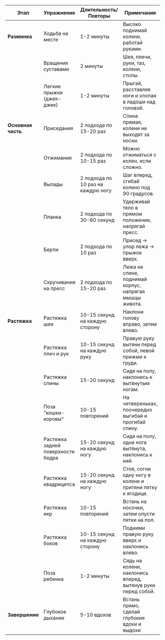 

| **Этап**           | **Упражнение**                    | **Длительность/Повторы**           | **Примечания**                                              |
| ------------------ | --------------------------------- | ---------------------------------- | ----------------------------------------------------------- |
| **Разминка**       | Ходьба на месте                   | 1-2 минуты                         | Высоко поднимай колени, работай руками.                     |
|                    | Вращения суставами                | 2 минуты                           | Шея, плечи, руки, таз, колени, стопы.                       |
|                    | Легкие прыжки (джек-джек)         | 1-2 минуты                         | Прыгай, расставляя ноги и хлопая в ладоши над головой.      |
| **Основная часть** | Приседания                        | 2 подхода по 15-20 раз             | Спина прямая, колени не выходят за носки.                   |
|                    | Отжимания                         | 2 подхода по 10-15 раз             | Можно отжиматься с колен, если сложно.                      |
|                    | Выпады                            | 2 подхода по 10 раз на каждую ногу | Шаг вперед, сгибай колено под 90 градусов.                  |
|                    | Планка                            | 2 подхода по 30-60 секунд          | Удерживай тело в прямом положении, напрягай пресс.          |
|                    | Берпи                             | 2 подхода по 10 раз                | Присед → упор лежа → прыжок вверх.                          |
|                    | Скручивания на пресс              | 2 подхода по 15-20 раз             | Лежа на спине, поднимай корпус, напрягая мышцы живота.      |
| **Растяжка**       | Растяжка шеи                      | 10-15 секунд на каждую сторону     | Наклони голову вправо, затем влево.                         |
|                    | Растяжка плеч и рук               | 10-15 секунд на каждую руку        | Правую руку вытяни перед собой, левой прижми к груди.       |
|                    | Растяжка спины                    | 15-20 секунд                       | Сидя на полу, наклонись к вытянутым ногам.                  |
|                    | Поза "кошки-коровы"               | 10-15 повторений                   | На четвереньках, поочередно выгибай и прогибай спину.       |
|                    | Растяжка задней поверхности бедра | 15-20 секунд на каждую ногу        | Сидя на полу, одна нога вытянута, наклонись к ней.          |
|                    | Растяжка квадрицепса              | 15-20 секунд на каждую ногу        | Стоя, согни одну ногу в колене и притяни пятку к ягодице.   |
|                    | Растяжка икр                      | 10-15 повторений                   | Встань на носочки, затем опусти пятки на пол.               |
|                    | Растяжка боков                    | 10-15 секунд на каждую сторону     | Подними правую руку вверх и наклонись влево.                |
|                    | Поза ребенка                      | 1-2 минуты                         | Сядь на колени, наклонись вперед, вытянув руки перед собой. |
| **Завершение**     | Глубокое дыхание                  | 5-10 вдохов                        | Встань прямо, сделай глубокие вдохи и выдохи                |
